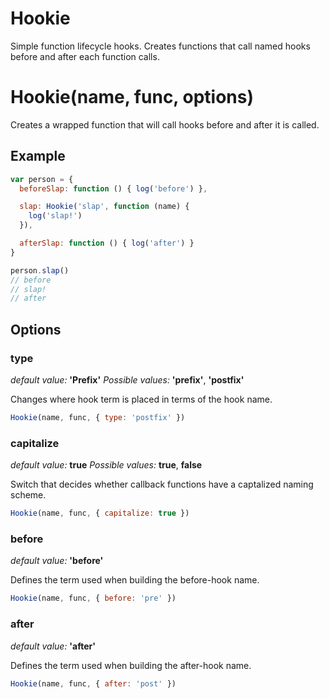 # Hookie

Simple function lifecycle hooks.  Creates functions that call named hooks before and after each function calls.

# Hookie(name, func, options)

Creates a wrapped function that will call hooks before and after it is called.

## Example

```js
var person = {
  beforeSlap: function () { log('before') },

  slap: Hookie('slap', function (name) {
    log('slap!')
  }),

  afterSlap: function () { log('after') }
}

person.slap()
// before
// slap!
// after
```

## Options

### type

_default value:_ __'Prefix'__
_Possible values:_ __'prefix'__, __'postfix'__

Changes where hook term is placed in terms of the hook name.

```js
Hookie(name, func, { type: 'postfix' })
```

### capitalize

_default value:_ __true__
_Possible values:_ __true__, __false__

Switch that decides whether callback functions have a captalized naming scheme.

```js
Hookie(name, func, { capitalize: true })
```

### before

_default value:_ __'before'__

Defines the term used when building the before-hook name.

```js
Hookie(name, func, { before: 'pre' })
```

### after

_default value:_ __'after'__

Defines the term used when building the after-hook name.

```js
Hookie(name, func, { after: 'post' })
```
